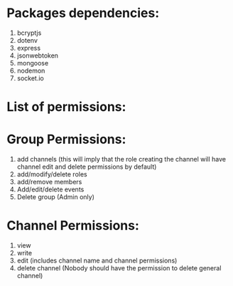 # Packages dependencies:
1. bcryptjs
2. dotenv
3. express
4. jsonwebtoken
5. mongoose
6. nodemon
7. socket.io

# List of permissions:

# Group Permissions:

1. add channels (this will imply that the role creating the channel will have channel edit and delete permissions by default)
2. add/modify/delete roles
3. add/remove members
4. Add/edit/delete events
5. Delete group (Admin only)

# Channel Permissions:

1. view
2. write
3. edit (includes channel name and channel permissions)
4. delete channel (Nobody should have the permission to delete general channel)
